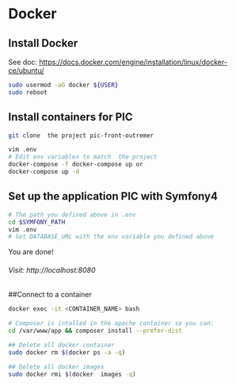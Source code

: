 Docker 
==================

## Install Docker

See doc: https://docs.docker.com/engine/installation/linux/docker-ce/ubuntu/

```bash
sudo usermod -aG docker ${USER}
sudo reboot
```

## Install containers for PIC

```bash
git clone  the project pic-front-outremer 

vim .env
# Edit env variables to match  the project
docker-compose -f docker-compose up or
docker-compose up -d
```

## Set up the  application PIC with Symfony4

```bash
# The path you defined above in .env
cd $SYMFONY_PATH
vim .env
# Set DATABASE_URL with the env variable you defined above
```

You are done!

###### Visit: http://localhost:8080


##Connect to a container

```bash
docker exec -it <CONTAINER_NAME> bash

# Composer is intalled in the apache container so you can:
cd /var/www/app && composer install --prefer-dist

```
```bash
## Delete all docker container
sudo docker rm $(docker ps -a -q)
```

```bash
## Delete all docker images
sudo docker rmi $(docker  images -q)
```
